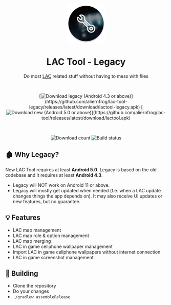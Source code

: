 <div align="center">

  <img alt="LAC Tool icon" src="images/icon.png" width="120px"/>

  # LAC Tool - Legacy
  Do most [LAC](https://play.google.com/store/apps/details?id=com.MA.LAC) related stuff without having to mess with files

  <br>

  [![Download legacy (Android 4.3 or above)](https://img.shields.io/github/v/tag/aliernfrog/lac-tool-legacy?style=for-the-badge&label=Download%20(Android%204.3%2B)&labelColor=green&color=grey)](https://github.com/aliernfrog/lac-tool-legacy/releases/latest/download/lactool-legacy.apk)
  [![Download new (Android 5.0 or above)](https://img.shields.io/github/v/tag/aliernfrog/lac-tool?style=for-the-badge&label=Download%20New%20(Android%205.0%2B)&labelColor=blue&color=grey)](https://github.com/aliernfrog/lac-tool/releases/latest/download/lactool.apk)

  <br>

  ![Download count](https://img.shields.io/github/downloads/aliernfrog/lac-tool/total?style=for-the-badge&label=Download%20Count)
  ![Build status](https://img.shields.io/github/actions/workflow/status/aliernfrog/lac-tool-legacy/commit.yml?style=for-the-badge&label=Build%20status)

</div>

## 🏚️ Why Legacy?
New LAC Tool requires at least **Android 5.0**. Legacy is based on the old codebase and it requires at least **Android 4.3**.
- Legacy will NOT work on Android 11 or above.
- Legacy will mostly get updated when needed (f.e. when a LAC update changes things the app depends on). It may also receive UI updates or new features, but no guarantee.

## 💡 Features
- LAC map management
- LAC map role & option management
- LAC map merging
- LAC in game cellphone wallpaper management
- Import LAC in game cellphone wallpapers without internet connection
- LAC in game screenshot management

## 🔧 Building
- Clone the repository
- Do your changes
- `./gradlew assembleRelease`
